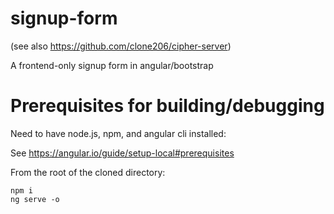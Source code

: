 # signup-form
(see also https://github.com/clone206/cipher-server)

A frontend-only signup form in angular/bootstrap

# Prerequisites for building/debugging
Need to have node.js, npm, and angular cli installed:

See https://angular.io/guide/setup-local#prerequisites

From the root of the cloned directory:

```
npm i
ng serve -o
```
